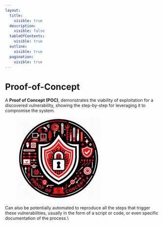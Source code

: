 ```yaml
---
layout:
  title:
    visible: true
  description:
    visible: false
  tableOfContents:
    visible: true
  outline:
    visible: true
  pagination:
    visible: true
---
```


# Proof-of-Concept

A **Proof of Concept (POC)**, demonstrates the viability of exploitation for a discovered vulnerability, showing the step-by-step for leveraging it to compromise the system.

<figure><img src="../../.gitbook/assets/image (285) (1).png" alt=""><figcaption></figcaption></figure>

Can also be potentially automated to reproduce all the steps that trigger these vulnerabilities, usually in the form of a script or code, or even specific documentation of the process.\
